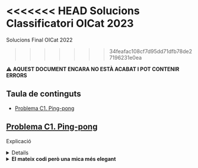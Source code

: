 <<<<<<< HEAD
 Solucions Classificatori OICat 2023
=======
 Solucions Final OICat 2022
>>>>>>> 34feafac108cf7d95dd71dfb78de27196231e0ea

:warning: __AQUEST DOCUMENT ENCARA NO ESTÀ ACABAT I POT CONTENIR ERRORS__

## Taula de continguts
* [Problema C1. Ping-pong](#C1)


## [Problema C1. Ping-pong](https://jutge.org/problems/) <a name="C1"/>

Explicació

<details>
  <summary><b>Codi</b></summary>

```cpp
#include <iostream>
using namespace std;
int main() {
    int a, b;
    while(cin >> a >> b) {
        if(a > 21 or b > 21) {
            if(abs(a-b) == 2) {
                cout << "SI" << endl;
            } 
            else {
                cout << "NO" << endl;
            }
        }
        else if(a == 21) {
            if(b <= 19) {
                cout << "SI" << endl;
            }
            else {
                cout << "NO" << endl;
            }
        }
        else if(b == 21) {
            if(a <= 19) {
                cout << "SI" << endl;
            }
            else {
                cout << "NO" << endl;
            }
        }
        else {
            cout << "NO" << endl;
        } 
    }
}
```
</details>
<details>
<<<<<<< HEAD
  <summary><b>El mateix codi però una mica més elegant</b></summary>
=======
  <summary><b>Codi una mica més elegant</b></summary>
>>>>>>> 34feafac108cf7d95dd71dfb78de27196231e0ea

```cpp
#include <iostream>
using namespace std;
int main() {
    int a, b;
    while(cin >> a >> b) {
        if(a < b) swap(a, b);
        if(a > 21) cout << (a-b == 2? "SI" : "NO") << endl;
        else if(a == 21) cout << (b <= 19? "SI" : "NO") << endl;
        else cout << "NO" << endl;
    }
}
```
</details>